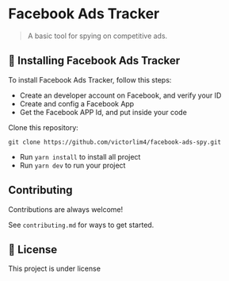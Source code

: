 # Facebook Ads Tracker

> A basic tool for spying on competitive ads.

## 🚀 Installing Facebook Ads Tracker

To install Facebook Ads Tracker, follow this steps:

* Create an developer account on Facebook, and verify your ID
* Create and config a Facebook App
* Get the Facebook APP Id, and put inside your code

Clone this repository:

```
git clone https://github.com/victorlim4/facebook-ads-spy.git
```

* Run `yarn install` to install all project
* Run `yarn dev` to run your project


## Contributing

Contributions are always welcome!

See `contributing.md` for ways to get started.



## 📝 License

This project is under license
